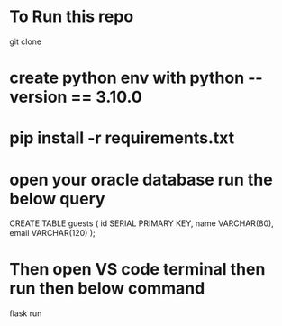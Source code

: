 # To Run this repo
 git clone 

 # create python env with python --version == 3.10.0

 # pip install -r requirements.txt

 # open your oracle database run the below query

 CREATE TABLE guests (
    id SERIAL PRIMARY KEY,
    name VARCHAR(80),
    email VARCHAR(120)
);

# Then open VS code terminal then run then below command
 flask run
